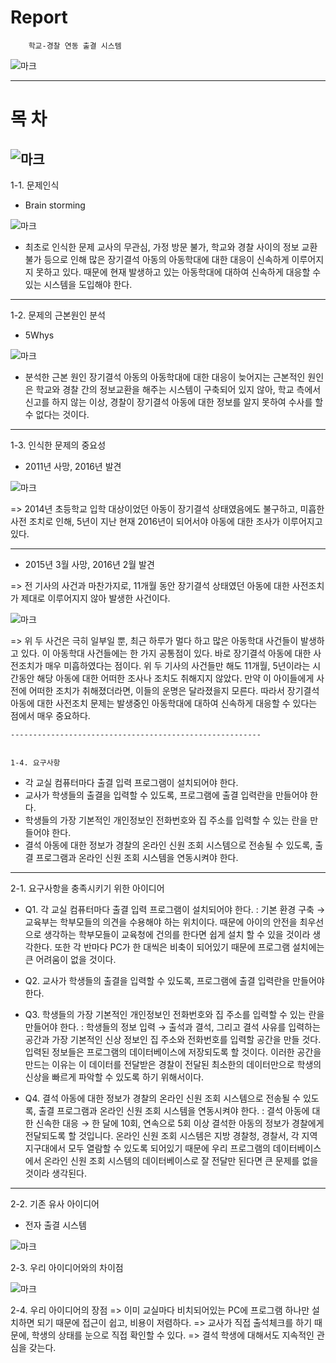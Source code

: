 #                         Report

        학교-경찰 연동 출결 시스템



![마크](https://github.com/parkjaewoo/CSD10/blob/master/%EB%A7%88%ED%81%AC.PNG?raw=true)

--------------------------------------------------------

#                               목  차
![마크](https://github.com/parkjaewoo/CSD10/blob/master/%EB%AA%A9%EC%B0%A8.PNG?raw=true)
--------------------------------------------------------

1-1. 문제인식
  - Brain storming
  
![마크](https://github.com/parkjaewoo/CSD10/blob/master/%EB%B8%8C%EB%A0%88%EC%9D%B8%EC%8A%A4%ED%86%A0%EB%B0%8D.PNG?raw=true)


 - 최초로 인식한 문제 
    교사의 무관심, 가정 방문 불가, 학교와 경찰 사이의 정보 교환 불가 등으로 인해 많은 장기결석 아동의 아동학대에 대한 대응이 신속하게 이루어지지 못하고 있다. 때문에 현재 발생하고 있는 아동학대에 대하여 신속하게 대응할 수 있는 시스템을 도입해야 한다.

--------------------------------------------------------
1-2. 문제의 근본원인 분석
  - 5Whys

  
![마크](https://github.com/parkjaewoo/CSD10/blob/master/5whys.PNG?raw=true)

 - 분석한 근본 원인
    장기결석 아동의 아동학대에 대한 대응이 늦어지는 근본적인 원인은 학교와 경찰 간의 정보교환을 해주는 시스템이 구축되어 있지 않아, 학교 측에서 신고를 하지 않는 이상, 경찰이 장기결석 아동에 대한 정보를 알지 못하여 수사를 할 수 없다는 것이다.

--------------------------------------------------------
1-3. 인식한 문제의 중요성

  - 2011년 사망, 2016년 발견


![마크](https://github.com/parkjaewoo/CSD10/blob/master/%EC%9A%95%EC%A1%B0%ED%95%99%EB%8C%80.GIF?raw=true)


  => 2014년 초등학교 입학 대상이었던 아동이 장기결석 상태였음에도 불구하고, 미흡한 사전 조치로 인해, 
  5년이 지난 현재 2016년이 되어서야 아동에 대한 조사가 이루어지고 있다.
  
  --------------------------------------------------------
  
  - 2015년 3월 사망, 2016년 2월 발견

  => 전 기사의 사건과 마찬가지로, 11개월 동안 장기결석 상태였던 아동에 대한 사전조치가 제대로 이루어지지 않아 발생한 사건이다.
  
  
  ![마크](https://github.com/parkjaewoo/CSD10/blob/master/%EC%A4%91%ED%95%99%EC%83%9D%ED%95%99%EB%8C%80.GIF?raw=true)
  
  
  => 위 두 사건은 극히 일부일 뿐, 최근 하루가 멀다 하고 많은 아동학대 사건들이 발생하고 있다. 이 아동학대 사건들에는 한 가지 공통점이 있다. 바로 장기결석 아동에 대한 사전조치가 매우 미흡하였다는 점이다. 위 두 기사의 사건들만 해도 11개월, 5년이라는 시간동안 해당 아동에 대한 어떠한 조사나 조치도 취해지지 않았다. 만약 이 아이들에게 사전에 어떠한 조치가 취해졌더라면, 이들의 운명은 달라졌을지 모른다. 따라서 장기결석 아동에 대한 사전조치 문제는 발생중인 아동학대에 대하여 신속하게 대응할 수 있다는 점에서 매우 중요하다. 
  
    --------------------------------------------------------
    
    
    1-4. 요구사항

  - 각 교실 컴퓨터마다 출결 입력 프로그램이 설치되어야 한다.   
  - 교사가 학생들의 출결을 입력할 수 있도록, 프로그램에 출결 입력란을 만들어야 한다.
  - 학생들의 가장 기본적인 개인정보인 전화번호와 집 주소를 입력할 수 있는 란을 만들어야 한다.
  - 결석 아동에 대한 정보가 경찰의 온라인 신원 조회 시스템으로 전송될 수 있도록, 출결 프로그램과 온라인 신원 조회 시스템을 연동시켜야   한다.
  
  --------------------------------------------------------

2-1. 요구사항을 충족시키기 위한 아이디어

  - Q1. 각 교실 컴퓨터마다 출결 입력 프로그램이 설치되어야 한다.
    : 기본 환경 구축
  → 교육부는 학부모들의 의견을 수용해야 하는 위치이다. 때문에 아이의 안전을 최우선으로 생각하는 학부모들이 교육청에 건의를 한다면 쉽게 설치 할 수 있을 것이라 생각한다. 또한 각 반마다 PC가 한 대씩은 비축이 되어있기 때문에 프로그램 설치에는 큰 어려움이 없을 것이다. 
  
  - Q2. 교사가 학생들의 출결을 입력할 수 있도록, 프로그램에 출결 입력란을 만들어야 한다.
  - Q3. 학생들의 가장 기본적인 개인정보인 전화번호와 집 주소를 입력할 수 있는 란을 만들어야 한다.
    : 학생들의 정보 입력
  → 출석과 결석, 그리고 결석 사유를 입력하는 공간과 가장 기본적인 신상 정보인 집 주소와 전화번호를 입력할 공간을 만들 것다. 입력된 정보들은 프로그램의 데이터베이스에 저장되도록 할 것이다. 이러한 공간을 만드는 이유는 이 데이터를 전달받은 경찰이 전달된 최소한의 데이터만으로 학생의 신상을 빠르게 파악할 수 있도록 하기 위해서이다.  

  - Q4. 결석 아동에 대한 정보가 경찰의 온라인 신원 조회 시스템으로 전송될 수 있도록, 출결 프로그램과 온라인 신원 조회 시스템을 연동시켜야 한다.
    : 결석 아동에 대한 신속한 대응
  → 한 달에 10회, 연속으로 5회 이상 결석한 아동의 정보가 경찰에게 전달되도록 할 것입니다. 온라인 신원 조회 시스템은 지방 경찰청, 경찰서, 각 지역 지구대에서 모두 열람할 수 있도록 되어있기 때문에 우리 프로그램의 데이터베이스에서 온라인 신원 조회 시스템의 데이터베이스로 잘 전달만 된다면 큰 문제를 없을 것이라 생각된다.

--------------------------------------------------------

2-2. 기존 유사 아이디어

  - 전자 출결 시스템
  
![마크](https://github.com/parkjaewoo/CSD10/blob/master/%EC%9C%A0%EC%82%AC%EC%95%84%EC%9D%B4%EB%94%94%EC%96%B4.PNG?raw=true)

2-3. 우리 아이디어와의 차이점 

![마크](https://github.com/parkjaewoo/CSD10/blob/master/%EC%9C%A0%EC%82%AC%EC%95%84%EC%9D%B4%EB%94%94%EC%96%B4.PNG?raw=true)

2-4. 우리 아이디어의 장점
  => 이미 교실마다 비치되어있는 PC에 프로그램 하나만 설치하면 되기 때문에 접근이 쉽고, 비용이 저렴하다.
  => 교사가 직접 출석체크를 하기 때문에, 학생의 상태를 눈으로 직접 확인할 수 있다. 
  => 결석 학생에 대해서도 지속적인 관심을 갖는다.


  



